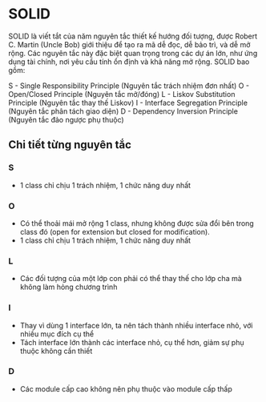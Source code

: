 # SOLID

SOLID là viết tắt của năm nguyên tắc thiết kế hướng đối tượng, được Robert C. Martin (Uncle Bob) giới thiệu để tạo ra mã dễ đọc, dễ bảo trì, và dễ mở rộng. Các nguyên tắc này đặc biệt quan trọng trong các dự án lớn, như ứng dụng tài chính, nơi yêu cầu tính ổn định và khả năng mở rộng.
SOLID bao gồm:

S - Single Responsibility Principle (Nguyên tắc trách nhiệm đơn nhất)
O - Open/Closed Principle (Nguyên tắc mở/đóng)
L - Liskov Substitution Principle (Nguyên tắc thay thế Liskov)
I - Interface Segregation Principle (Nguyên tắc phân tách giao diện)
D - Dependency Inversion Principle (Nguyên tắc đảo ngược phụ thuộc)

## Chi tiết từng nguyên tắc

### S

- 1 class chỉ chịu 1 trách nhiệm, 1 chức năng duy nhất

### O

- Có thể thoải mái mở rộng 1 class, nhưng không được sửa đổi bên trong class đó
  (open for extension but closed for modification).
- 1 class chỉ chịu 1 trách nhiệm, 1 chức năng duy nhất

### L

- Các đối tượng của một lớp con phải có thể thay thế cho lớp cha mà không làm hỏng chương trình

### I

- Thay vì dùng 1 interface lớn, ta nên tách thành nhiều interface nhỏ, với nhiều mục đích cụ thể
- Tách interface lớn thành các interface nhỏ, cụ thể hơn, giảm sự phụ thuộc không cần thiết

### D

- Các module cấp cao không nên phụ thuộc vào module cấp thấp
